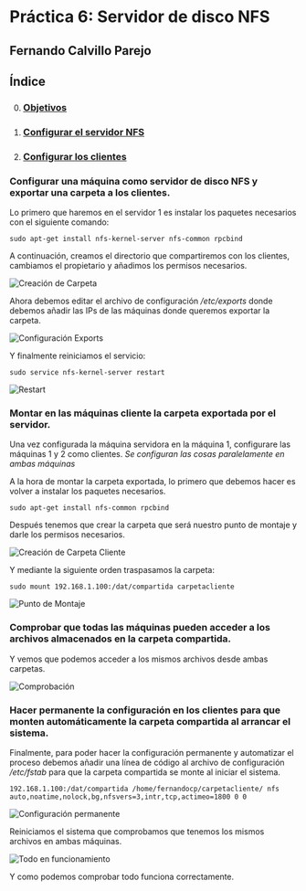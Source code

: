 # Práctica 6: Servidor de disco NFS
## Fernando Calvillo Parejo

## Índice

0. ### [Objetivos](#0)
1. ### [Configurar el servidor NFS](#1)
2. ### [Configurar los clientes](#2)

<div id='0' />

### Configurar una máquina como servidor de disco NFS y exportar una carpeta a los clientes.
Lo primero que haremos en el servidor 1 es instalar los paquetes necesarios con el siguiente comando:

`sudo apt-get install nfs-kernel-server nfs-common rpcbind`

A continuación, creamos el directorio que compartiremos con los clientes, cambiamos el propietario y añadimos los permisos necesarios.

![Creación de Carpeta](./capturas/directorio-permisos-1.PNG)

Ahora debemos editar el archivo de configuración _/etc/exports_ donde debemos añadir las IPs de las máquinas donde queremos exportar la carpeta.

![Configuración Exports](./capturas/exports-2.PNG)

Y finalmente reiniciamos el servicio:

`sudo service nfs-kernel-server restart`

![Restart](./capturas/restart-3.PNG)

### Montar en las máquinas cliente la carpeta exportada por el servidor.
Una vez configurada la máquina servidora en la máquina 1, configurare las máquinas 1 y 2 como clientes. _Se configuran las cosas paralelamente en ambas máquinas_

A la hora de montar la carpeta exportada, lo primero que debemos hacer es volver a instalar los paquetes necesarios.

`sudo apt-get install nfs-common rpcbind`

Después tenemos que crear la carpeta que será nuestro punto de montaje y darle los permisos necesarios.

![Creación de Carpeta Cliente](./capturas/directorio-permisos-4.PNG)

Y mediante la siguiente orden traspasamos la carpeta:

`sudo mount 192.168.1.100:/dat/compartida carpetacliente`

![Punto de Montaje](./capturas/traspasocarpeta-5.PNG)

### Comprobar que todas las máquinas pueden acceder a los archivos almacenados en la carpeta compartida.

Y vemos que podemos acceder a los mismos archivos desde ambas carpetas.

![Comprobación](./capturas/comprobacion-6.PNG)

### Hacer permanente la configuración en los clientes para que monten automáticamente la carpeta compartida al arrancar el sistema.

Finalmente, para poder hacer la configuración permanente y automatizar el proceso debemos añadir una línea de código al archivo de configuración _/etc/fstab_ para que la carpeta compartida se monte al iniciar el sistema.

`192.168.1.100:/dat/compartida /home/fernandocp/carpetacliente/ nfs auto,noatime,nolock,bg,nfsvers=3,intr,tcp,actimeo=1800 0 0`

![Configuración permanente](./capturas/fstab-7.PNG)

Reiniciamos el sistema que comprobamos que tenemos los mismos archivos en ambas máquinas.

![Todo en funcionamiento](./capturas/funciona-8.PNG)

Y como podemos comprobar todo funciona correctamente.
